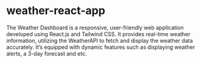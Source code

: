 # weather-react-app
The Weather Dashboard is a responsive, user-friendly web application developed using React.js and Tailwind CSS. It provides real-time weather information, utilizing the WeatherAPI to fetch and display the weather data accurately. It’s equipped with dynamic features such as displaying weather alerts, a 3-day forecast and etc.

